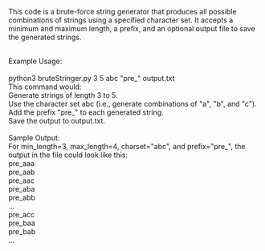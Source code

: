 This code is a brute-force string generator that produces all possible combinations of strings using a specified character set. It accepts a minimum and maximum length, a prefix, and an optional output file to save the generated strings.<br><br>

Example Usage:<br>
<br>
python3 bruteStringer.py 3 5 abc "pre_" output.txt<br>
This command would:<br>
Generate strings of length 3 to 5.<br>
Use the character set abc (i.e., generate combinations of "a", "b", and "c").<br>
Add the prefix "pre_" to each generated string.<br>
Save the output to output.txt.<br>
<br>
Sample Output:<br>
For min_length=3, max_length=4, charset="abc", and prefix="pre_", the output in the file could look like this:<br>
pre_aaa<br>
pre_aab<br>
pre_aac<br>
pre_aba<br>
pre_abb<br>
...<br>
pre_acc<br>
pre_baa<br>
pre_bab<br>
...<br>
